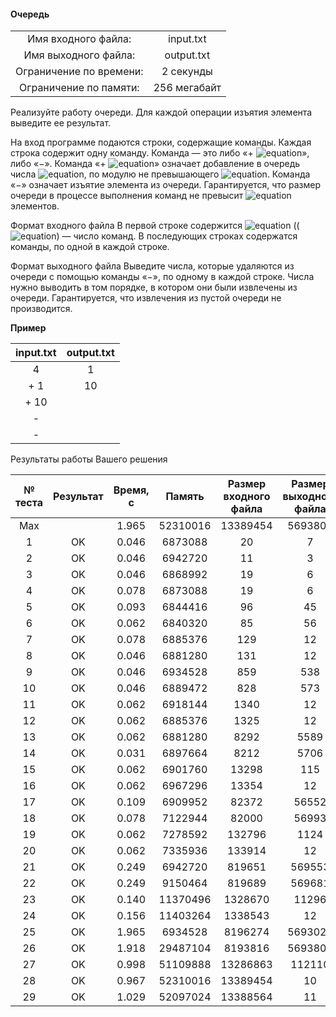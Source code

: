 #### Очередь ####


|                          |              |
|:------------------------:|:------------:|
| Имя входного файла:      | input.txt    |
| Имя выходного файла:     | output.txt   |
| Ограничение по времени:  | 2 секунды    |
| Ограничение по памяти:   | 256 мегабайт |

Реализуйте работу очереди. Для каждой операции изъятия элемента выведите ее результат.

На вход программе подаются строки, содержащие команды. Каждая строка содержит одну команду. Команда — это либо «+ ![equation](http://latex.codecogs.com/svg.latex?\inline&space;N)», либо «−». Команда «+ ![equation](http://latex.codecogs.com/svg.latex?\inline&space;N)» означает добавление в очередь числа ![equation](http://latex.codecogs.com/svg.latex?\inline&space;N), по модулю не превышающего ![equation](http://latex.codecogs.com/svg.latex?\inline&space;10^9). Команда «−» означает изъятие элемента из очереди. Гарантируется, что размер очереди в процессе выполнения команд не превысит ![equation](http://latex.codecogs.com/svg.latex?\inline&space;10^6) элементов.

Формат входного файла
В первой строке содержится ![equation](http://latex.codecogs.com/svg.latex?\inline&space;M) ((![equation](https://latex.codecogs.com/svg.latex?\inline&space;(1&space;\le&space;M&space;\le&space;10^6))) — число команд. В последующих строках содержатся команды, по одной в каждой строке.

Формат выходного файла
Выведите числа, которые удаляются из очереди с помощью команды «−», по одному в каждой строке. Числа нужно выводить в том порядке, в котором они были извлечены из очереди. Гарантируется, что извлечения из пустой очереди не производится.

__Пример__

|  input.txt  |  output.txt  |
|:-----------:|:------------:|
| 4           | 1            |
| + 1         | 10           |
| + 10        |              |
| -           |              |
| -           |              |


Результаты работы Вашего решения

|№ теста | Результат | Время, с |  Память  | Размер входного файла | Размер выходного файла |
|:-------:|:---------:|:--------:|:--------:|:---------------------:|:----------------------:|
|  Max	  |           |	1.965	 | 52310016 |	13389454            |   5693807              |
| 1	      | OK	      | 0.046	 | 6873088  |	20	                |   7                    |
| 2	      | OK	      | 0.046	 | 6942720  |	11	                | 	3                    |
| 3		  | OK	      | 0.046	 | 6868992  |	19	                | 	6                    |
| 4		  | OK	      | 0.078	 | 6873088  |	19	                | 	6                    |
| 5		  | OK	      | 0.093	 | 6844416  |	96	                | 	45                   |
| 6		  | OK	      | 0.062	 | 6840320  |	85	                | 	56                   |
| 7		  | OK	      | 0.078	 | 6885376  |	129	                | 	12                   |
| 8		  | OK	      | 0.046	 | 6881280  |	131	                | 	12                   |
| 9		  | OK	      | 0.046	 | 6934528  |	859	                | 	538                  |
| 10	  | OK	      | 0.046	 | 6889472  |	828	                | 	573                  |
| 11	  | OK	      | 0.062	 | 6918144  |	1340	            | 	12                   |
| 12	  | OK	      | 0.062	 | 6885376  |	1325	            | 	12                   |
| 13      | OK	      | 0.062	 | 6881280	|	8292	            | 	5589                 |
| 14      | OK	      | 0.031	 | 6897664	|	8212	            | 	5706                 |
| 15      | OK	      | 0.062	 | 6901760	|	13298	            | 	115                  |
| 16      | OK	      | 0.062	 | 6967296	|	13354	            | 	12                   |
| 17      | OK	      | 0.109	 | 6909952	|	82372	            | 	56552                |
| 18      | OK	      | 0.078	 | 7122944	|	82000	            | 	56993                |
| 19      | OK	      | 0.062	 | 7278592	|	132796	            | 	1124                 |
| 20      | OK	      | 0.062	 | 7335936	|	133914	            | 	12                   |
| 21      | OK	      | 0.249	 | 6942720	|	819651	            | 	569553               |
| 22      | OK	      | 0.249	 | 9150464	|	819689	            | 	569681               |
| 23      | OK	      | 0.140	 | 11370496 |   1328670	            | 	11296                |
| 24      | OK	      | 0.156	 | 11403264 |   1338543	            | 	12                   |
| 25      | OK	      | 1.965	 | 6934528	|	8196274	            | 	5693025              |
| 26      | OK	      | 1.918	 | 29487104 |	8193816	            | 	5693807              |
| 27      | OK	      | 0.998	 | 51109888 |	13286863	        | 	112110               |
| 28      | OK	      | 0.967	 | 52310016 |	13389454	        | 	10                   |
| 29      | OK	      | 1.029	 | 52097024 |	13388564	        | 	11                   |
